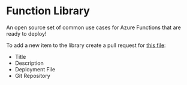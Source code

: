 # Function Library
An open source set of common use cases for Azure Functions that are ready to deploy!

To add a new item to the library create a pull request for [this file](http://functionlibrary.azurewebsites.net/assets/functions.json):
- Title
- Description
- Deployment File
- Git Repository